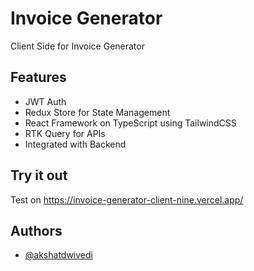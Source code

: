 # Invoice Generator

Client Side for Invoice Generator

## Features

- JWT Auth
- Redux Store for State Management
- React Framework on TypeScript using TailwindCSS
- RTK Query for APIs
- Integrated with Backend

## Try it out

Test on https://invoice-generator-client-nine.vercel.app/

## Authors

- [@akshatdwivedi](https://www.github.com/akshat-9825)
